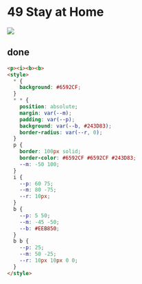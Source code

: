 # 49 Stay at Home

![](https://raw.githubusercontent.com/sari3l/css_battle/main/media/16774868945189/16774869051530.png)

## done

```html
<p><i><b><b>
<style>
  * {
    background: #6592CF;
  }
  * * {
    position: absolute;
    margin: var(--m);
    padding: var(--p);
    background: var(--b, #243D83);
    border-radius: var(--r, 0);
  }
  p {
    border: 100px solid;
    border-color: #6592CF #6592CF #243D83;
    --m: -50 100;
  }
  i {
    --p: 60 75;
    --m: 80 -75;
    --r: 10px;
  }
  b {
    --p: 5 50;
    --m: -45 -50;
    --b: #EEB850;
  }
  b b {
    --p: 25;
    --m: 50 -25;
    --r: 10px 10px 0 0;
  }
</style>

```
